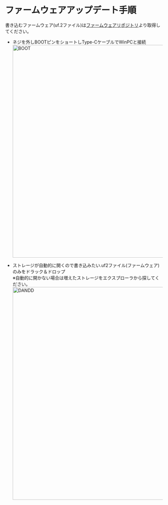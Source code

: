 # ファームウェアアップデート手順

書き込むファームウェア(uf.2ファイル)は[ファームウェアリポジトリ](https://github.com/bit-trade-one/AD7SGPR-FW)より取得してください。

- ネジを外しBOOTピンをショートしType-CケーブルでWinPCと接続  
<img src="https://github.com/bit-trade-one/AD7SGPR/assets/85532743/86b9a6cc-f75d-45a3-aada-19151f7fa306"
        alt="BOOT" width="680px">


- ストレージが自動的に開くので書き込みたい.uf2ファイル(ファームウェア)のみをドラック＆ドロップ  
※自動的に開かない場合は増えたストレージをエクスプローラから探してください。  
   <img src="https://github.com/bit-trade-one/AD7SGPR/assets/85532743/97b60f74-9ef7-48c6-b710-a65a8bdad486"
        alt="DANDD" width="680px">

  


